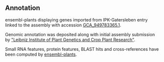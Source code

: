 **Annotation**
----------

ensembl-plants displaying genes imported from IPK-Gatersleben entry linked to the assembly with accession [GCA\_949783365.1](http://www.ebi.ac.uk/ena/data/view/GCA_949783365.1).

Genomic annotation was deposited along with initial assembly submission by ["Leibniz Institute of Plant Genetics and Crop Plant Research"](https://www.ipk-gatersleben.de/en/).

Small RNA features, protein features, BLAST hits and cross-references have been
computed by [ensembl-plants](https://plants.ensembl.org/info/genome/annotation/index.html).
